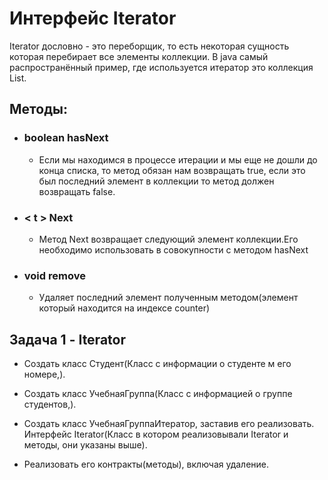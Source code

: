 # Интерфейс Iterator

Iterator дословно - это переборщик, то есть некоторая сущность которая перебирает все элементы коллекции.
В java самый распространённый пример, где используется итератор это коллекция List.

## Методы:

- ### boolean hasNext

  - Если мы находимся в процессе итерации и мы еще не дошли до конца списка,
    то метод обязан нам возвращать true, если это был последний элемент
    в коллекции то метод должен возвращать false.
- ### < t > Next
  - Метод Next возвращает следующий элемент коллекции.Его необходимо
  использовать в совокупности с методом hasNext

- ### void remove

  - Удаляет последний элемент полученным методом(элемент который находится на индексе counter)



 
## Задача 1 - Iterator

* Создать класс Студент(Класс с информации о студенте м его номере,).

* Создать класс УчебнаяГруппа(Класс с информацией о группе студентов,).

* Создать класс УчебнаяГруппаИтератор, заставив его реализовать.
    Интерфейс Iterator(Класс в котором реализовывали Iterator и методы, они указаны выше).

* Реализовать его контракты(методы), включая удаление.


